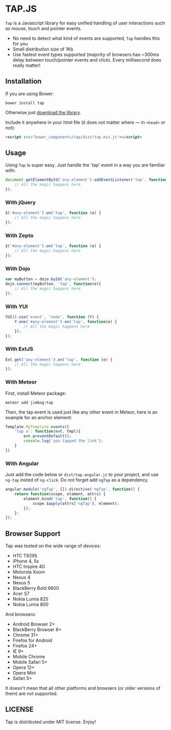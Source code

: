 # TAP.JS

`Tap` is a Javascript library for easy unified handling of user interactions such as mouse, touch and pointer events.

* No need to detect what kind of events are supported, `Tap` handles this for you
* Small distribution size of 1Kb
* Use fastest event types supported (majority of browsers has ~300ms delay between touch/pointer events and click). Every millisecond does really matter!

## Installation

If you are using Bower:

```
bower install tap
```

Otherwise just [download the library](https://raw.githubusercontent.com/pukhalski/tap/master/dist/tap.min.js).

Include it anywhere in your html file (it does not matter where — in `<head>` or not):
```html
<script src="bower_components/tap/dist/tap.min.js"></script>
```

## Usage

Using `Tap` is super easy. Just handle the 'tap' event in a way you are familiar with:

```javascript
document.getElementById('any-element').addEventListener('tap', function (e) {
    // All the magic happens here
});
```

### With jQuery

```javascript
$('#any-element').on('tap', function (e) {
    // All the magic happens here
});
```

### With Zepto

```javascript
$('#any-element').on('tap', function (e) {
    // All the magic happens here
});
```

### With Dojo

```javascript
var myButton = dojo.byId('any-element');
dojo.connect(myButton, 'tap', function(e){
    // All the magic happens here
});
```

### With YUI

```javascript
YUI().use('event', 'node', function (Y) {
    Y.one('#any-element').on('tap', function(e) {
        // All the magic happens here
    });
});
```

### With ExtJS

```javascript
Ext.get('any-element').on('tap', function (e) {
    // All the magic happens here
});
```

### With Meteor

First, install Meteor package:

`meteor add jimbog:tap`

Then, the tap event is used just like any other event in Meteor, here is an example for
an anchor element:

```javascript
Template.MyTemplate.events({
    'tap a': function(evt, tmpl){
        evt.preventDefault();
        console.log('you tapped the link');
    }
})
```

### With Angular

Just add the code below or `dist/tap.angular.js` to your project, and use `ng-tap` insted of `ng-click`. Do not forget add `ngTap` as a dependency.

```javascript
angular.module('ngTap', []).directive('ngTap', function() {
    return function(scope, element, attrs) {
        element.bind('tap', function() {
            scope.$apply(attrs['ngTap'], element);
        });
    };
});
```

## Browser Support

Tap was tested on the wide range of devices:

* HTC T9295
* iPhone 4, 5s
* HTC Inspire 4G
* Motorola Xoom
* Nexus 4
* Nexus 5
* BlackBerry Bold 9800
* Acer S7
* Nokia Lumia 825
* Nokia Lumia 800

And browsers:

* Android Browser 2+
* BlackBerry Browser 6+
* Chrome 31+
* Firefox for Android
* Firefox 24+
* IE 9+
* Mobile Chrome
* Mobile Safari 5+
* Opera 12+
* Opera Mini
* Safari 5+

It doesn't mean that all other platforms and browsers (or older versions of them) are not supported.

## LICENSE

Tap is distributed under MIT license. Enjoy!
